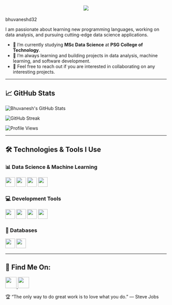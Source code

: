 <h1 align="center">
  <a href="https://git.io/typing-svg">
    <img src="https://readme-typing-svg.herokuapp.com?font=Fira+Code&size=30&center=true&multiline=true&lines=Hello,+There!+👋;This+is+Bhuvanesh+D;PSG+COLLEGE+OF+TECHNOLOGY">
  </a>
</h1>

bhuvaneshd32

I am passionate about learning new programming languages, working on data analysis, and pursuing cutting-edge data science applications.

- 🔭 I’m currently studying **MSc Data Science** at **PSG College of Technology**.
- 🌱 I’m always learning and building projects in data analysis, machine learning, and software development.
- 💬 Feel free to reach out if you are interested in collaborating on any interesting projects.

---

## 📈 GitHub Stats

![Bhuvanesh's GitHub Stats](https://github-readme-stats.vercel.app/api?username=bhuvaneshd32&show_icons=true&theme=dark&count_private=true)

![GitHub Streak](https://streak-stats.demolab.com?user=bhuvaneshd32&theme=dark)

![Profile Views](https://komarev.com/ghpvc/?username=bhuvaneshd32&color=0f0f0f&style=for-the-badge)

---

## 🛠️ Technologies & Tools I Use

### 📊 Data Science & Machine Learning
<p align="left">
  <img src="https://img.shields.io/badge/Python-%233776E4.svg?&style=flat&logo=python&logoColor=white" height="30"/>
  <img src="https://img.shields.io/badge/R-%2300B0B9.svg?&style=flat&logo=r&logoColor=white" height="30"/>
  <img src="https://img.shields.io/badge/TensorFlow-%23FF6F00.svg?&style=flat&logo=tensorflow&logoColor=white" height="30"/>
  <img src="https://img.shields.io/badge/Scikit--learn-%23F7931E.svg?&style=flat&logo=scikit-learn&logoColor=white" height="30"/>
</p>

### 💻 Development Tools
<p align="left">
  <img src="https://img.shields.io/badge/VSCode-%23007ACC.svg?&style=flat&logo=visual-studio-code&logoColor=white" height="30"/>
  <img src="https://img.shields.io/badge/Notion-%23000000.svg?&style=flat&logo=notion&logoColor=white" height="30"/>
  <img src="https://img.shields.io/badge/Xcode-%23147EFB.svg?&style=flat&logo=xcode&logoColor=white" height="30"/>
  <img src="https://img.shields.io/badge/Streamlit-%23FF4B4B.svg?&style=flat&logo=streamlit&logoColor=white" height="30"/>
</p>

### 🧩 Databases
<p align="left">
  <img src="https://img.shields.io/badge/Oracle-%23F80000.svg?&style=flat&logo=oracle&logoColor=white" height="30"/>
  <img src="https://img.shields.io/badge/MySQL-%234479A1.svg?&style=flat&logo=mysql&logoColor=white" height="30"/>
</p>

---

## 📍 Find Me On:
<p align="left">
  <a href="https://www.linkedin.com/in/bhuvanesh-d-6463b226a">
    <img src="https://img.shields.io/badge/LinkedIn-%230077B5.svg?&style=for-the-badge&logo=linkedin&logoColor=white" height="35"/>
  </a>
  <a href="mailto:bhuvaneshd32@gmail.com">
    <img src="https://img.shields.io/badge/Email-D14836?style=for-the-badge&logo=gmail&logoColor=white" height="35"/>
  </a>
</p>

🏆 “The only way to do great work is to love what you do.” — Steve Jobs
